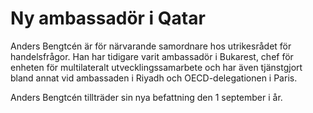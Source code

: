 # Ny ambassadör i Qatar

Anders Bengtcén är för närvarande samordnare hos utrikesrådet för handelsfrågor. Han har tidigare varit ambassadör i Bukarest, chef för enheten för multilateralt utvecklingssamarbete och har även tjänstgjort bland annat vid ambassaden i Riyadh och OECD-delegationen i Paris.

Anders Bengtcén tillträder sin nya befattning den 1 september i år.
